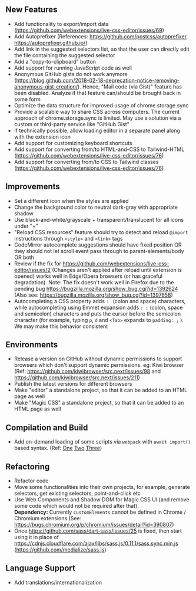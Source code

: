 ## New Features
* Add functionality to export/import data (https://github.com/webextensions/live-css-editor/issues/69)
* Add Autoprefixer (References: https://github.com/postcss/autoprefixer https://autoprefixer.github.io/)
* Add link in the suggested selectors list, so that the user can directly edit the file containing the suggested selector
* Add a "copy-to-clipboard" button
* Add support for running JavaScript code as well
* Anonymous GitHub gists do not work anymore (https://blog.github.com/2018-02-18-deprecation-notice-removing-anonymous-gist-creation/). Hence, "Mail code (via Gist)" feature has been disabled. Analyze if that feature can/should be brought back in some form
* Optimize the data structure for improved usage of chrome.storage.sync
* Provide a scalable way to share CSS across computers. The current approach of chrome.storage.sync is limited. May use a solution via a custom or third-party service like "GitHub Gist"
* If technically possible, allow loading editor in a separate panel along with the extension icon
* Add support for customizing keyboard shortcuts
* Add support for converting from/to HTML-and-CSS to Tailwind-HTML (https://github.com/webextensions/live-css-editor/issues/76)
* Add support for converting from/to CSS to Tailwind classes (https://github.com/webextensions/live-css-editor/issues/76)

## Improvements
* Set a different icon when the styles are applied
* Change the background color to neutral dark-gray with appropriate shadow
* Use black-and-white/grayscale + transparent/translucent for all icons under "+"
* "Reload CSS resources" feature should try to detect and reload `@import` instructions through `<style>` and `<link>` tags
* CodeMirror autocomplete suggestions should have fixed position OR they should not let scroll event pass through to parent-elements/body OR both
* Review if the fix for https://github.com/webextensions/live-css-editor/issues/2 (Changes aren't applied after reload until extension is opened) works well in Edge/Opera browsers (or has graceful degradation). Note: The fix doesn't work well in Firefox due to the pending bug https://bugzilla.mozilla.org/show_bug.cgi?id=1392624 (Also see: https://bugzilla.mozilla.org/show_bug.cgi?id=1397658)
* Autocompleting a CSS property adds `: ` (colon and space) characters, while autocompleting using Emmet expansion adds `: ;` (colon, space and semicolon) characters and puts the cursor before the semicolon character (for example, typing `p`, `d` and `<Tab>` expands to `padding: ;` ). We may make this behavior consistent

## Environments
* Release a version on GitHub without dynamic permissions to support browsers which don't support dynamic permissions. eg: Kiwi browser (Ref: https://github.com/kiwibrowser/src.next/issues/98 and https://github.com/kiwibrowser/src.next/issues/211)
* Publish the latest versions for different browsers
* Make "editor" a standalone project, so that it can be added to an HTML page as well
* Make "Magic CSS" a standalone project, so that it can be added to an HTML page as well

## Compilation and Build
* Add on-demand loading of some scripts via `webpack` with `await import()` based syntax. (Ref: [One](https://bugzilla.mozilla.org/show_bug.cgi?id=1536094) [Two](https://stackoverflow.com/questions/48104433/how-to-import-es6-modules-in-content-script-for-chrome-extension) [Three](https://stackoverflow.com/questions/54446283/modules-and-dynamic-importing-in-mozilla-addon))

## Refactoring
* Refactor code
* Move some functionalities into their own projects, for example, generate selectors, get existing selectors, point-and-click etc
* Use Web Components and Shadow DOM for Magic CSS UI (and remove some code which would not be required after that).  
  **Dependency:** Currently `customElements` cannot be defined in Chrome / Chromium extensions (See: https://bugs.chromium.org/p/chromium/issues/detail?id=390807)
* Once https://github.com/sass/dart-sass/issues/25 is fixed, then start using it in place of https://cdnjs.cloudflare.com/ajax/libs/sass.js/0.11.1/sass.sync.min.js (https://github.com/medialize/sass.js)

## Language Support
* Add translations/internationalization
